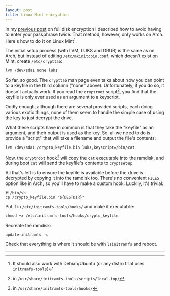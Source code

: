 ```yaml
---
layout: post
title: Linux Mint encryption
---
```


In my [previous post](/2014/05/23/luks-full-disk-encryption/) on full disk encryption I described how to avoid having to enter your passphrase twice. That method, however, only works on Arch. Here's how to do it on Linux Mint[^mint].

The initial setup process (with LVM, LUKS and GRUB) is the same as on Arch, but instead of editing `/etc/mkinitcpio.conf`, which doesn't exist on Mint, create `/etc/crypttab`:

    lvm /dev/sda1 none luks

So far, so good. The `crypttab` man page even talks about how you can point to a keyfile in the third column ("none" above). Unfortunately, if you do so, it doesn't actually work. If you read the `cryptroot` script[^script], you find that the keyfile is only ever used as an argument to a keyscript.

Oddly enough, although there are several provided scripts, each doing various exotic things, none of them seem to handle the simple case of using the key to just decrypt the drive.

What these scripts have in common is that they take the "keyfile" as an argument, and their output is used as the key. So, all we need to do is provide a "script" that will take a filename and output the file's contents:

    lvm /dev/sda1 /crypto_keyfile.bin luks,keyscript=/bin/cat

Now, the `cryptroot` hook[^hook] will copy the `cat` executable into the ramdisk, and during boot `cat` will send the keyfile's contents to `cryptsetup`.

All that's left is to ensure the keyfile is available before the drive is decrypted by copying it into the ramdisk too. There's no convenient `FILES` option like in Arch, so you'll have to make a custom hook. Luckily, it's trivial:

    #!/bin/sh
    cp /crypto_keyfile.bin "${DESTDIR}"

Put it in `/etc/initramfs-tools/hooks/` and make it executable:

    chmod +x /etc/initramfs-tools/hooks/crypto_keyfile

Recreate the ramdisk:

    update-initramfs -u

Check that everything is where it should be with `lsinitramfs` and reboot.

---

[^mint]: It should also work with Debian/Ubuntu (or any distro that uses `initramfs-tools`)
[^script]: in `/usr/share/initramfs-tools/scripts/local-top/`
[^hook]: in `/usr/share/initramfs-tools/hooks/`
